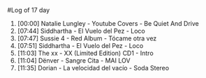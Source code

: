 #Log of 17 day

1. [00:00] Natalie Lungley - Youtube Covers - Be Quiet And Drive
1. [07:44] Siddhartha - El Vuelo del Pez - Loco
1. [07:47] Sussie 4 - Red Album - Tócame otra vez
1. [07:51] Siddhartha - El Vuelo del Pez - Loco
1. [11:03] The xx - XX (Limited Edition) CD1 - Intro
1. [11:04] Dënver - Sangre Cita - MAI LOV
1. [11:35] Dorian - La velocidad del vacío - Soda Stereo
